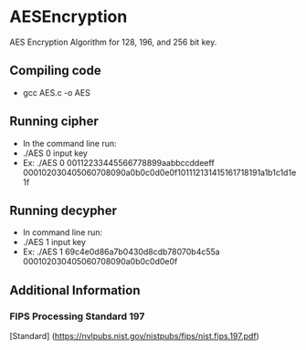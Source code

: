 # AESEncryption
AES Encryption Algorithm for 128, 196, and 256 bit key.

## Compiling code
* gcc AES.c -o AES

## Running cipher
* In the command line run:
* ./AES 0 input key
* Ex:  ./AES 0 00112233445566778899aabbccddeeff 000102030405060708090a0b0c0d0e0f101112131415161718191a1b1c1d1e1f

## Running decypher
* In command line run:
* ./AES 1 input key
* Ex: ./AES 1 69c4e0d86a7b0430d8cdb78070b4c55a 000102030405060708090a0b0c0d0e0f

## Additional Information 
### FIPS Processing Standard 197
[Standard] (https://nvlpubs.nist.gov/nistpubs/fips/nist.fips.197.pdf)
